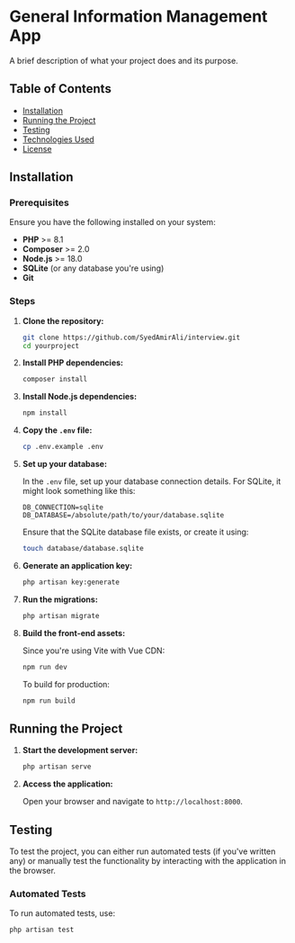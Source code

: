 # General Information Management App

A brief description of what your project does and its purpose.

## Table of Contents

-   [Installation](#installation)
-   [Running the Project](#running-the-project)
-   [Testing](#testing)
-   [Technologies Used](#technologies-used)
-   [License](#license)

## Installation

### Prerequisites

Ensure you have the following installed on your system:

-   **PHP** >= 8.1
-   **Composer** >= 2.0
-   **Node.js** >= 18.0
-   **SQLite** (or any database you're using)
-   **Git**

### Steps

1. **Clone the repository:**

    ```bash
    git clone https://github.com/SyedAmirAli/interview.git
    cd yourproject
    ```

2. **Install PHP dependencies:**

    ```bash
    composer install
    ```

3. **Install Node.js dependencies:**

    ```bash
    npm install
    ```

4. **Copy the `.env` file:**

    ```bash
    cp .env.example .env
    ```

5. **Set up your database:**

    In the `.env` file, set up your database connection details. For SQLite, it might look something like this:

    ```dotenv
    DB_CONNECTION=sqlite
    DB_DATABASE=/absolute/path/to/your/database.sqlite
    ```

    Ensure that the SQLite database file exists, or create it using:

    ```bash
    touch database/database.sqlite
    ```

6. **Generate an application key:**

    ```bash
    php artisan key:generate
    ```

7. **Run the migrations:**

    ```bash
    php artisan migrate
    ```

8. **Build the front-end assets:**

    Since you're using Vite with Vue CDN:

    ```bash
    npm run dev
    ```

    To build for production:

    ```bash
    npm run build
    ```

## Running the Project

1. **Start the development server:**

    ```bash
    php artisan serve
    ```

2. **Access the application:**

    Open your browser and navigate to `http://localhost:8000`.

## Testing

To test the project, you can either run automated tests (if you've written any) or manually test the functionality by interacting with the application in the browser.

### Automated Tests

To run automated tests, use:

```bash
php artisan test
```
